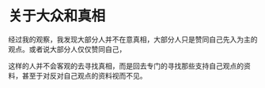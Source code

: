 # 关于大众和真相

经过我的观察，我发现大部分人并不在意真相，大部分人只是赞同自己先入为主的观点。或者说大部分人仅仅赞同自己，

这样的人并不会客观的去寻找真相，而是回去专门的寻找那些支持自己观点的资料，甚至于对反对自己观点的资料视而不见。